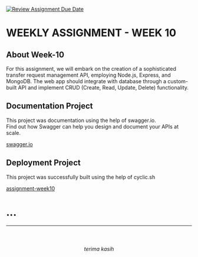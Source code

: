 [![Review Assignment Due Date](https://classroom.github.com/assets/deadline-readme-button-24ddc0f5d75046c5622901739e7c5dd533143b0c8e959d652212380cedb1ea36.svg)](https://classroom.github.com/a/jmQFTmFT)


<h1>WEEKLY ASSIGNMENT - WEEK 10</h1>


<div>
<h2>About Week-10</h2>
<p>For this assignment, we will embark on the creation of a sophisticated transfer request management API, employing Node.js, Express, and MongoDB. The web app should integrate with database through a custom-built API and implement CRUD (Create, Read, Update, Delete) functionality.</p>

</div>

<div>
<h2>Documentation Project</h2>
<p>This project was documentation using the help of swagger.io. </br>
Find out how Swagger can help you design and document your APIs at scale.

</div>

[swagger.io](https://swagger.io/)

<div>
<h2>Deployment Project</h2>
<p>This project was successfully built using the help of cyclic.sh 

</div>

[assignment-week10](https://fair-jade-lemming-suit.cyclic.app/)

<h1>...</h1>





---
<div style = "text-align : center">

<h5 ></h5></br>

<p><i>terima kasih</i></p>

</div>